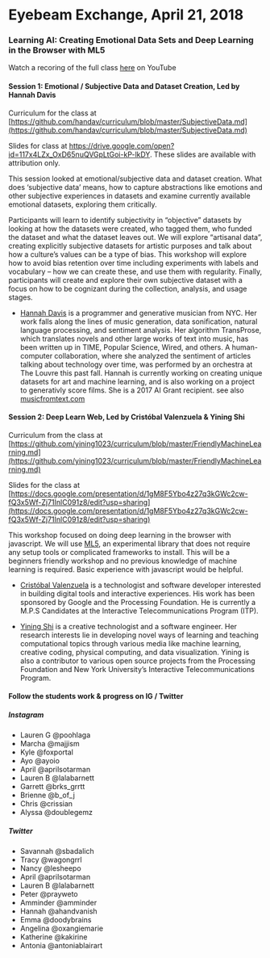 # Eyebeam Exchange, April 21, 2018
### Learning AI: Creating Emotional Data Sets and Deep Learning in the Browser with ML5

Watch a recoring of the full class [here](https://www.youtube.com/watch?v=VrzqVwncfYk) on YouTube


#### Session 1: Emotional / Subjective Data and Dataset Creation, Led by Hannah Davis
Curriculum for the class at [https://github.com/handav/curriculum/blob/master/SubjectiveData.md](https://github.com/handav/curriculum/blob/master/SubjectiveData.md)

Slides for class at https://drive.google.com/open?id=117x4LZx_OxD65nuQVGpLtGoi-kP-lkDY. These slides are available with attribution only.

This session looked at emotional/subjective data and dataset creation. What does ‘subjective data’ means, how to capture abstractions like emotions and other subjective experiences in datasets and examine currently available emotional datasets, exploring them critically.

Participants will learn to identify subjectivity in “objective” datasets by looking at how the datasets were created, who tagged them, who funded the dataset and what the dataset leaves out. We will explore “artisanal data”, creating explicitly subjective datasets for artistic purposes and talk about how a culture’s values can be a type of bias. This workshop will explore how to avoid bias retention over time including experiments with labels and vocabulary – how we can create these, and use them with regularity. Finally, participants will create and explore their own subjective dataset with a focus on how to be cognizant during the collection, analysis, and usage stages.

* [Hannah Davis](http://www.hannahishere.com/) is a programmer and generative musician from NYC. Her work falls along the lines of music generation, data sonification, natural language processing, and sentiment analysis. Her algorithm TransProse, which translates novels and other large works of text into music, has been written up in TIME, Popular Science, Wired, and others. A human-computer collaboration, where she analyzed the sentiment of articles talking about technology over time, was performed by an orchestra at The Louvre this past fall. Hannah is currently working on creating unique datasets for art and machine learning, and is also working on a project to generativly score films. She is a 2017 AI Grant recipient. see also [musicfromtext.com](http://musicfromtext.com)


#### Session 2: Deep Learn Web, Led by Cristóbal Valenzuela & Yining Shi
Curriculum from the class at [https://github.com/yining1023/curriculum/blob/master/FriendlyMachineLearning.md](https://github.com/yining1023/curriculum/blob/master/FriendlyMachineLearning.md)

Slides for the class at [https://docs.google.com/presentation/d/1gM8F5Ybo4z27q3kGWc2cw-fQ3x5Wf-Zj71InlC091z8/edit?usp=sharing](https://docs.google.com/presentation/d/1gM8F5Ybo4z27q3kGWc2cw-fQ3x5Wf-Zj71InlC091z8/edit?usp=sharing)

This workshop focused on doing deep learning in the browser with javascript. We will use [ML5](https://github.com/ITPNYU/p5-deeplearn-js), an experimental library that does not require any setup tools or complicated frameworks to install. This will be a beginners friendly workshop and no previous knowledge of machine learning is required. Basic experience with javascript would be helpful.

* [Cristóbal Valenzuela](http://cvalenzuelab.com/) is a technologist and software developer interested in building digital tools and interactive experiences. His work has been sponsored by Google and the Processing Foundation. He is currently a M.P.S Candidates at the Interactive Telecommunications Program (ITP).

* [Yining Shi](http://1023.io/) is a creative technologist and a software engineer. Her research interests lie in developing novel ways of learning and teaching computational topics through various media like machine learning, creative coding, physical computing, and data visualization. Yining is also a contributor to various open source projects from the Processing Foundation and New York University’s Interactive Telecommunications Program.

#### Follow the students work & progress on IG / Twitter

##### Instagram
* Lauren G @poohlaga
* Marcha @majjism
* Kyle @foxportal
* Ayo @ayoio
* April @aprilsotarman
* Lauren B @lalabarnett
* Garrett @brks_grrtt
* Brienne @b_of_j
* Chris @crissian
* Alyssa @doublegemz

##### Twitter
* Savannah @sbadalich
* Tracy @wagongrrl
* Nancy @lesheepo
* April @aprilsotarman
* Lauren B @lalabarnett
* Peter @prayweto
* Amminder @amminder
* Hannah @ahandvanish
* Emma @doodybrains
* Angelina @oxangiemarie
* Katherine @kakirine
* Antonia @antoniablairart
